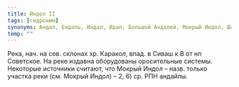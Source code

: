 ```yaml
---
title: Индол II
tags: [гидроним]
synonyms: Андал, Ендоль, Индал, Идал, Большой Андалей, Мокрый Индол, Шамор (в верх. течении), Партизанка (в верх. течении)
temp: ""
---
```


Река, нач. на сев. склонах хр. Каракол, впад. в Сиваш к В от нп Советское. На
реке издавна оборудованы оросительные системы. Некоторые источники считают, что
Мокрый Индол – назв. только участка реки (см. Мокрый Индол) – 2, 6) ср. РПН
андайлы.
